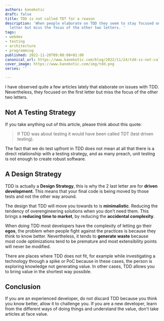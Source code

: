 ```yaml
---
authors: kanekotic
draft: false
title: TDD is not called TDT for a reason
description: 'When people elaborate on TDD they seem to stay focused on the first
  letter but miss the focus of the other two letters. '
tags:
- webdev
- testing
- architecture
- programming
published: 2022-11-28T09:00:00+01:00
canonical_url: https://www.kanekotic.com/blog/2022/11/24/tdd-is-not-called-tdt-for-a-reason
cover_image: https://www.kanekotic.com/img/tdd.png
series: ''

---
```

I have observed quite a few articles lately that elaborate on issues with TDD. Nevertheless, they focused on the first letter but miss the focus of the other two letters.

## Not A Testing Strategy

If you take anything out of this article, please think about this quote:

> If TDD was about testing it would have been called TDT (test driven testing).

The fact that we do test upfront in TDD does not mean at all that there is a direct relationship with a testing strategy, and as many preach, unit testing is not enough to create robust software.

## A Design Strategy

TDD is actually a **Design Strategy**, this is why the 2 last letter are for **driven development**. This means that your final code is being moved by those tests and not the other way around.

The design that TDD will move you towards to is **minimalistic**. Reducing the tendency of overengineering solutions when you don't need them. This brings a **reducing time to market**, by reducing the **accidental complexity**.

When doing TDD most developers have the complexity of letting go their **egos**, the problem when people fight against the practices is because they think to know better. Nevertheless, it tends to **generate waste** because most code optimizations tend to be premature and most extensibility points will never be modified.

There are places where TDD does not fit, for example while investigating a technology through a spike or PoC because in these cases, the person is exploring knowledge not generating value. In other cases, TDD allows you to bring value in the shortest way possible.

## Conclusion

If you are an experienced developer, do not discard TDD because you think you know better, allow it to challenge you. If you are a new developer, learn from the different ways of doing things and understand the value, don't take articles at face value.